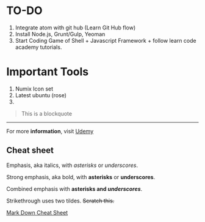 # TO-DO
1. Integrate atom with git hub (Learn Git Hub flow)
2. Install Node.js, Grunt/Gulp, Yeoman
3. Start Coding Game of Shell + Javascript Framework + follow learn code academy tutorials.

# Important Tools
1. Numix Icon set
2. Latest ubuntu (rose)
3. 
> This is a blockquote

___________________________________

For more **information**, visit [Udemy](http://www.udemy.com "Udemy")

## Cheat sheet
Emphasis, aka italics, with *asterisks* or _underscores_.

Strong emphasis, aka bold, with **asterisks** or __underscores__.

Combined emphasis with **asterisks and _underscores_**.

Strikethrough uses two tildes. ~~Scratch this.~~

[Mark Down Cheat Sheet](https://github.com/adam-p/markdown-here/wiki/Markdown-Cheatsheet)
